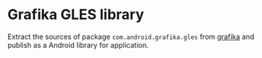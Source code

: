 # Grafika GLES library

Extract the sources of package `com.android.grafika.gles` from
[grafika](https://github.com/google/grafika/tree/master/app/src/main/java/com/android/grafika/gles) and publish as a Android library
for application.
